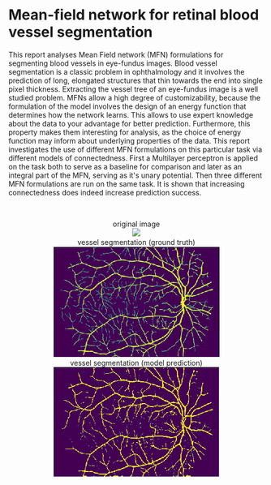 # Mean-field network for retinal blood vessel segmentation

This report analyses Mean Field network (MFN) formulations for segmenting blood vessels in eye-fundus images. Blood vessel segmentation is a classic problem in ophthalmology and it involves the prediction of long, elongated structures that thin towards the end into single pixel thickness. Extracting the vessel tree of an eye-fundus image is a well studied problem. MFNs allow a high degree of customizability, because the formulation of the model involves the design of an energy function that determines how the network learns. This allows to use expert knowledge about the data to your advantage for better prediction. Furthermore, this property makes them interesting for analysis, as the choice of energy function may inform about underlying properties of the data. This report investigates the use of different MFN formulations on this particular task via different models of connectedness. First a Multilayer perceptron is applied on the task both to serve as a baseline for comparison and later as an integral part of the MFN, serving as it's unary potential. Then three different MFN formulations are run on the same task. It is shown that increasing connectedness does indeed increase prediction success.

<br>
<p align="center">
  original image<br>
  <img src="https://github.com/romba050/MFN_RBV_segmentation/blob/master/readme_images/img00_masked.png"></img><br>
  vessel segmentation (ground truth)<br>
  <img src="https://github.com/romba050/MFN_RBV_segmentation/blob/master/readme_images/img00_ground_truth_cropped.png"></img><br>
  vessel segmentation (model prediction)<br>
  <img src="https://github.com/romba050/MFN_RBV_segmentation/blob/master/readme_images/img00_pred_cropped.png"></img><br>
</p>

